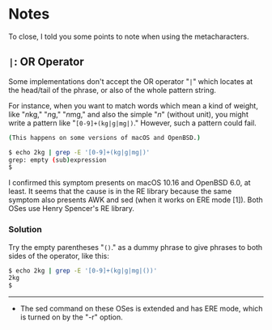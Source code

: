 # Notes

To close, I told you some points to note when using the metacharacters.

## `|`: OR Operator

Some implementations don't accept the OR operator "`|`" which locates at the head/tail of the phrase, or also of the whole pattern string.

For instance, when you want to match words which mean a kind of weight, like "*n*kg," "*n*g," "*n*mg," and also the simple "*n*" (without unit), you might write a pattern like "`[0-9]+(kg|g|mg|)`." However, such a pattern could fail.

```sh
(This happens on some versions of macOS and OpenBSD.)

$ echo 2kg | grep -E '[0-9]+(kg|g|mg|)'
grep: empty (sub)expression
$ 
```

I confirmed this symptom presents on macOS 10.16 and OpenBSD 6.0, at least. It seems that the cause is in the RE library because the same symptom also presents AWK and sed (when it works on ERE mode [1]). Both OSes use Henry Spencer's RE library.

### Solution

Try the empty parentheses "`()`." as a dummy phrase to give phrases to both sides of the operator, like this:

```sh
$ echo 2kg | grep -E '[0-9]+(kg|g|mg|())'
2kg
$ 
```

---

* The sed command on these OSes is extended and has ERE mode, which is turned on by the "-r" option.